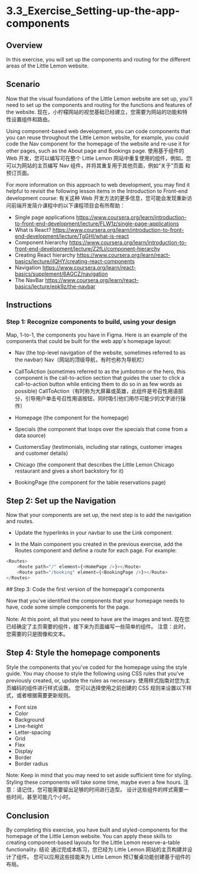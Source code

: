 # 3.3_Exercise_Setting-up-the-app-components

## Overview

In this exercise, you will set up the components and routing for the different areas of the Little Lemon website.

## Scenario

Now that the visual foundations of the Little Lemon website are set up, you’ll need to set up the components and routing for the functions and features of the website.
现在，小柠檬网站的视觉基础已经建立，您需要为网站的功能和特性设置组件和路由。

Using component-based web development, you can code components that you can reuse throughout the Little Lemon website, for example, you could code the Nav component for the homepage of the website and re-use it for other pages, such as the About page and Bookings page.
使用基于组件的 Web 开发，您可以编写可在整个 Little Lemon 网站中重复使用的组件，例如，您可以为网站的主页编写 Nav 组件，并将其重复用于其他页面，例如“关于”页面 和预订页面。

For more information on this approach to web development, you may find it helpful to revisit the following lesson items in the Introduction to Front-end development course:
有关这种 Web 开发方法的更多信息，您可能会发现重新访问前端开发简介课程中的以下课程项目会有所帮助：

- Single page applications
https://www.coursera.org/learn/introduction-to-front-end-development/lecture/FLW1z/single-page-applications
- What is React?
https://www.coursera.org/learn/introduction-to-front-end-development/lecture/TgGHl/what-is-react
- Component hierarchy
https://www.coursera.org/learn/introduction-to-front-end-development/lecture/Z2fLi/component-hierarchy
- Creating React hierarchy
https://www.coursera.org/learn/react-basics/lecture/iIQHY/creating-react-components
- Navigation
https://www.coursera.org/learn/react-basics/supplement/6AGCZ/navigation
- The NavBar
https://www.coursera.org/learn/react-basics/lecture/epk9z/the-navbar

## Instructions

### Step 1: Recognize components to build, using your design

Map, 1-to-1, the components you have in Figma. 
Here is an example of the components that could be built for the web app's homepage layout:

- Nav (the top-level navigation of the website, sometimes referred to as the navbar)
Nav（网站的顶级导航，有时也称为导航栏）
- CallToAction (sometimes referred to as the jumbotron or the hero, this component is the call-to-action section that guides the user to click a call-to-action button while enticing them to do so in as few words as possible)
CallToAction（有时称为大屏幕或英雄，此组件是号召性用语部分，引导用户单击号召性用语按钮，同时吸引他们用尽可能少的文字进行操作）

- Homepage (the component for the homepage)

- Specials (the component that loops over the specials that come from a data source)

- CustomersSay (testimonials, including star ratings, customer images and customer details)

- Chicago (the component that describes the Little Lemon Chicago restaurant and gives a short backstory for it)

- BookingPage (the component for the table reservations page)

## Step 2: Set up the Navigation

Now that your components are set up, the next step is to add the navigation and routes. 

- Update the hyperlinks in your navbar to use the Link component.

- In the Main component you created in the previous exercise, add the Routes component and define a route for each page. For example:
```js
<Routes> 
    <Route path="/" element={<HomePage />}></Route>
    <Route path="/booking" element={<BookingPage />}></Route>
</Routes>
```

## Step 3: Code the first version of the homepage's components

Now that you've identified the components that your homepage needs to have, code some simple components for the page.

Note: At this point, all that you need to have are the images and text.
现在您已经确定了主页需要的组件，接下来为页面编写一些简单的组件。
注意：此时，您需要的只是图像和文本。

## Step 4: Style the homepage components

Style the components that you've coded for the homepage using the style guide. 
You may choose to style the following using CSS rules that you’ve previously created, or, update the rules as necessary.
使用样式指南对您为主页编码的组件进行样式设置。
您可以选择使用之前创建的 CSS 规则来设置以下样式，或者根据需要更新规则。

- Font size
- Color
- Background
- Line-height
- Letter-spacing
- Grid
- Flex
- Display
- Border
- Border radius

Note: Keep in mind that you may need to set aside sufficient time for styling. Styling these components will take some time, maybe even a few hours.
注意：请记住，您可能需要留出足够的时间进行造型。 设计这些组件的样式需要一些时间，甚至可能几个小时。

## Conclusion
By completing this exercise, you have built and styled-components for the homepage of the Little Lemon website. You can apply these skills to creating component-based layouts for the Little Lemon reserve-a-table functionality.
结论
通过完成本练习，您已经为 Little Lemon 网站的主页构建并设计了组件。 您可以应用这些技能来为 Little Lemon 预订餐桌功能创建基于组件的布局。